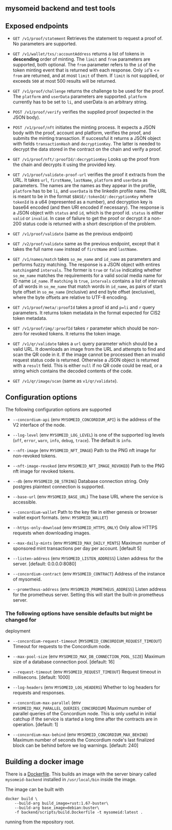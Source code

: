 ## mysomeid backend and test tools

## Exposed endpoints

- `GET /v1/proof/statement`
  Retrieves the statement to request a proof of. No parameters
  are supported.

- `GET /v1/wallet/txs/:accountAddress` returns a list of tokens in **descending**
  order of minting. The `limit` and `from` parameters are supported, both
  optional. The `from` parameter refers to the `id` of the token minting event
  that is returned with each response. Only `id`'s <= `from` are returned, and
  at most `limit` of them. If `limit` is not supplied, or exceeds `500` at most
  500 results will be returned.

- `GET /v1/proof/challenge` returns the challenge to be used for the proof.
  The `platform` and `userData` parameters are supported. `platform` currently
  has to be set to `li`, and userData is an arbitrary string.

- `POST /v1/proof/verify` verifies the supplied proof (expected in the JSON
  body).

- `POST /v1/proof/nft` initiates the minting process. It expects a JSON body
  with the proof, account and platform, verifies the proof, and submits the
  minting transaction. If successful it returns a JSON object with fields
  `transactionHash` and `decryptionKey`. The latter is needed to decrypt the
  data stored in the contract on the chain and verify a proof.

- `GET /v1/proof/nft/:proofId/:decryptionKey` Looks up the proof from the chain
  and decrypts it using the provided key.

- `GET /v1/proof/validate-proof-url` verifies the proof it extracts from the
  URL. It takes `url`, `firstName`, `lastName`, `platform` and `userData` as
  parameters. The names are the names as they appear in the profile, `platform`
  has to be `li`, and `userData` is the linkedin profile name. The URL is meant
  to be in the format `$BASE/:tokenId/:decryptionKey` where `tokenId` is a u64
  (represented as a number), and decryption key is base64 encoded (and then URI
  encoded if necessary). The response is a JSON object with `status` and `id`,
  which is the proof id. `status` is either `valid` or `invalid`. In case of
  failure to get the proof or decrypt it a non-200 status code is returned with
  a short description of the problem.

- `GET /v1/proof/validate` (same as the previous endpoint)

- `GET /v2/proof/validate` same as the previous endpoint, except that it takes
  the full name `name` instead of `firstName` and `lastName`.

- `GET /v1/names/match` takes `so_me_name` and `id_name` as parameters and
  performs fuzzy matching. The response is a JSON object with entires
  `matching`and `intervals`. The former is `true` or `false` indicating whether
  `so_me_name` matches the requirements for a valid social media name for ID
  name `id_name`. If `matching` is `true`, `intervals` contains a list of
  intervals of all words in `so_me_name` that match words in `id_name`, as
  pairs of start byte offset in `so_me_name` (inclusive) and end byte offset
  (exclusive), where the byte offsets are relative to UTF-8 encoding.

- `GET /v1/proof/meta/:proofId` takes a proof id and `p=li` and `r` query
  parameters. It returns token metadata in the format expected for CIS2 token metadata.

- `GET /v1/proof/img/:proofId` takes `r` parameter which should be non-zero for
  revoked tokens. It returns the token image.

- `GET /v1/qr/validate` takes a `url` query parameter which should be a valid
  URL. It downloads an image from the URL and attempts to find and scan the QR
  code in it. If the image cannot be processed then an invalid request status code
  is returned. Otherwise a JSON object is returned with a `result` field. This
  is either `null` if no QR code could be read, or a string which contains the
  decoded contents of the code.

- `GET /v1/qr/image/scan` (same as `v1/qr/validate`).

## Configuration options

The following configuration options are supported

- `--concordium-api` (env `MYSOMEID_CONCORDIUM_API`) is the address of the V2
  interface of the node.

- `--log-level` (env `MYSOMEID_LOG_LEVEL`) is one of the supported log levels
  (`off`, `error`, `warn`, `info`, `debug`, `trace`). The default is `info`.

- `--nft-image` (env `MYSOMEID_NFT_IMAGE`) Path to the PNG nft image for
      non-revoked tokens.

- `--nft-image-revoked` (env `MYSOMEID_NFT_IMAGE_REVOKED`) Path to the PNG nft image for revoked tokens.

- `--db` (env `MYSOMEID_DB_STRING`) Database connection string. Only postgres
  plaintext connection is supported.

- `--base-url` (env `MYSOMEID_BASE_URL`) The base URL where the service is accessible.

- `--concordium-wallet` Path to the key file in either genesis or browser wallet
  export formats. (env: `MYSOMEID_WALLET`)

- `--https-only-download` (env `MYSOMEID_HTTPS_ONLY`)
   Only allow HTTPS requests when downloading images.

- `--max-daily-mints` (env `MYSOMEID_MAX_DAILY_MINTS`) Maximum number of
  sponsored mint transactions per day per account. [default 5]

- `--listen-address` (env `MYSOMEID_LISTEN_ADDRESS`) Listen address for the
  server. [default: 0.0.0.0:8080]

- `--concordium-contract` (env `MYSOMEID_CONTRACT`)
  Address of the instance of mysomeid.

- `--prometheus-address` (env `MYSOMEID_PROMETHEUS_ADDRESS`) Listen address for
  the prometheus server. Setting this will start the built-in prometheus server.

### The following options have sensible defaults but might be changed for
  deployment

- `--concordium-request-timeout` (`MYSOMEID_CONCORDIUM_REQUEST_TIMEOUT`) Timeout
  for requests to the Concordium node.

- `--max-pool-size` (env `MYSOMEID_MAX_DB_CONNECTION_POOL_SIZE`) Maximum size of
  a database connection pool. [default: 16]

- `--request-timeout` (env `MYSOMEID_REQUEST_TIMEOUT`) Request timeout in
      millisecons. [default: 1000]

- `--log-headers` (env `MYSOMEID_LOG_HEADERS`)
  Whether to log headers for requests and responses.

- `--concordium-max-parallel` (env `MYSOMEID_MAX_PARALLEL_QUERIES_CONCORDIUM`)
  Maximum number of parallel queries of the Concordium node. This is only useful
  in initial catchup if the service is started a long time after the contracts
  are in operation. [default: 1]

- `--concordium-max-behind` (env `MYSOMEID_CONCORDIUM_MAX_BEHIND`) Maximum
  number of seconds the Concordium node's last finalized block can be behind
  before we log warnings. [default: 240]


## Building a docker image

There is a [Dockerfile](./scripts/build.Dockerfile). This builds an image with
the server binary called `mysomeid-backend` installed in `/usr/local/bin` inside
the image.

The image can be built with
```
docker build \
    --build-arg build_image=rust:1.67-buster\
    --build-arg base_image=debian:buster\
    -f backend/scripts/build.Dockerfile -t mysomeid:latest .
```
running from the repository root.
